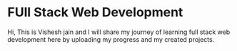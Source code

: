 # FUll Stack Web Development

Hi, This is Vishesh jain and I will share my journey of learning full stack web development here by uploading my progress and my created projects.
